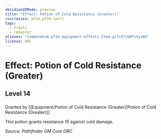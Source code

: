 ```yaml
---
obsidianUIMode: preview
title: "Effect: Potion of Cold Resistance (Greater)"
cssclasses: pf2e,pf2e-spell
tags:
  - trait/
  - remaster
aliases: "Compendium.pf2e.equipment-effects.Item.giTLR7zUHTs9ysBQ"
license: ORC
---
```

# Effect: Potion of Cold Resistance (Greater)
## Level 14
### 






Granted by [[Equipment/Potion of Cold Resistance (Greater)|Potion of Cold Resistance (Greater)]]

This potion grants resistance 15 against cold damage.

*Source: Pathfinder GM Core*
*ORC*